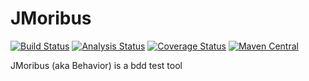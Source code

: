 JMoribus
========
[![Build Status](https://travis-ci.org/Eernie/JMoribus.svg?branch=develop)](https://travis-ci.org/Eernie/JMoribus)
[![Analysis Status](https://scan.coverity.com/projects/2601/badge.svg)](https://scan.coverity.com/projects/2601)
[![Coverage Status](https://coveralls.io/repos/Eernie/JMoribus/badge.png?branch=develop)](https://coveralls.io/r/Eernie/JMoribus?branch=develop)
[![Maven Central](https://maven-badges.herokuapp.com/maven-central/nl.eernie.jmoribus/jmoribus-core/badge.svg)](https://maven-badges.herokuapp.com/maven-central/nl.eernie.jmoribus/jmoribus-core)

JMoribus (aka Behavior) is a bdd test tool
